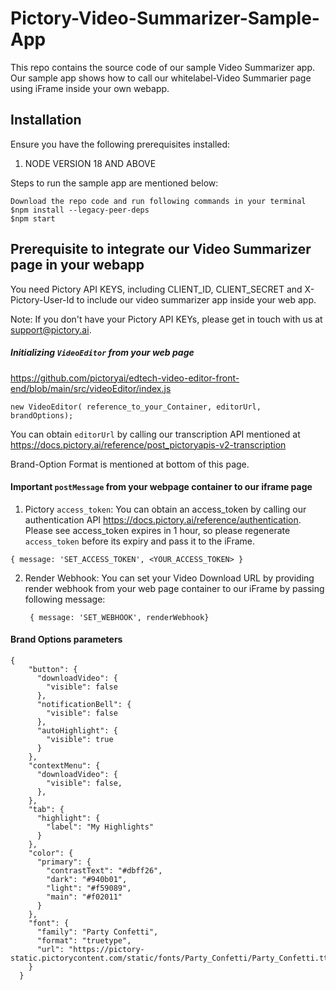 # Pictory-Video-Summarizer-Sample-App

This repo contains the source code of our sample Video Summarizer app. Our sample app shows how to call our whitelabel-Video Summarier page using iFrame inside your own webapp.

## Installation 
Ensure you have the following prerequisites installed:

1. NODE VERSION 18 AND ABOVE

Steps to run the sample app are mentioned below:
```
Download the repo code and run following commands in your terminal
$npm install --legacy-peer-deps
$npm start
```

## Prerequisite to integrate our Video Summarizer page in your webapp

You need Pictory API KEYS, including CLIENT_ID, CLIENT_SECRET and X-Pictory-User-Id to include our video summarizer app inside your web app.

Note: If you don't have your Pictory API KEYs, please get in touch with us at support@pictory.ai.

##### Initializing `VideoEditor` from your web page

https://github.com/pictoryai/edtech-video-editor-front-end/blob/main/src/videoEditor/index.js

```
new VideoEditor( reference_to_your_Container, editorUrl, brandOptions);
```

You can obtain `editorUrl` by calling our transcription API mentioned at https://docs.pictory.ai/reference/post_pictoryapis-v2-transcription

Brand-Option Format is mentioned at bottom of this page.

#### Important `postMessage` from your webpage container to our iframe page

1. Pictory `access_token`: You can obtain an access_token by calling our authentication API https://docs.pictory.ai/reference/authentication. Please see access_token expires in 1 hour, so please regenerate  `access_token` before its expiry and pass it to the iFrame.

```
{ message: 'SET_ACCESS_TOKEN', <YOUR_ACCESS_TOKEN> }
```

2. Render Webhook: You can set your Video Download URL by providing render webhook from your web page container to our iFrame by passing following message:
   ```
    { message: 'SET_WEBHOOK', renderWebhook}    
   ```
#### Brand Options parameters 

```
{
    "button": {
      "downloadVideo": {
        "visible": false
      },
      "notificationBell": {
        "visible": false
      },
      "autoHighlight": {
        "visible": true
      }
    },
    "contextMenu": {
      "downloadVideo": {
        "visible": false,
      },
    },
    "tab": {
      "highlight": {
        "label": "My Highlights"
      }
    },
    "color": {
      "primary": {
        "contrastText": "#dbff26",
        "dark": "#940b01",
        "light": "#f59089",
        "main": "#f02011"
      }
    },
    "font": {
      "family": "Party Confetti",
      "format": "truetype",
      "url": "https://pictory-static.pictorycontent.com/static/fonts/Party_Confetti/Party_Confetti.ttf"
    }
  }
```
